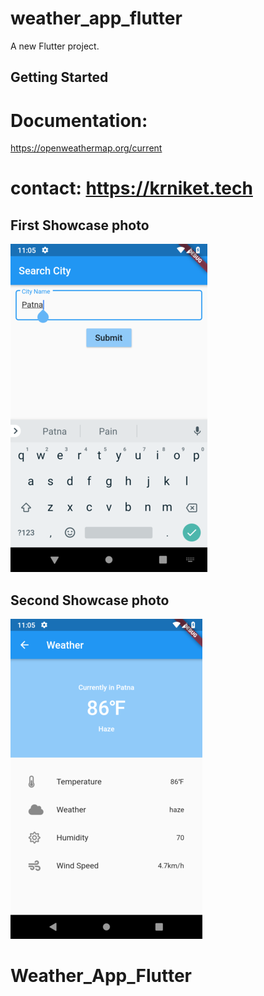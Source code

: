 # weather_app_flutter

A new Flutter project.

## Getting Started

# Documentation:
https://openweathermap.org/current
# contact: https://krniket.tech

## First Showcase photo
![](imagess/11.png)

## Second Showcase photo
![](imagess/22.png)
# Weather_App_Flutter
